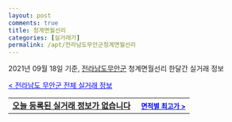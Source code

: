 ```yaml
---
layout: post
comments: true
title: 청계면월선리
categories: [실거래가]
permalink: /apt/전라남도무안군청계면월선리
---
```


2021년 09월 18일 기준, <a href="/apt/전라남도무안군">전라남도무안군</a> 청계면월선리 한달간 실거래 정보

<a style="color: blue;" href="/apt/전라남도무안군">< 전라남도 무안군 전체 실거래 정보</a>
<!---- start ---->
<table>
  <tr>
    <td colspan="4" style="font-weight: bold;"><a href="/apt/전라남도무안군청계면월선리{name_without_space}">오늘 등록된 실거래 정보가 없습니다</a> &nbsp;&nbsp;&nbsp; <a style="color: blue; font-size: smaller;" href="/apt/전라남도무안군청계면월선리{name_without_space}">면적별 최고가 ></a></td>
  </tr>
    
</table>
<!---- end ---->
    